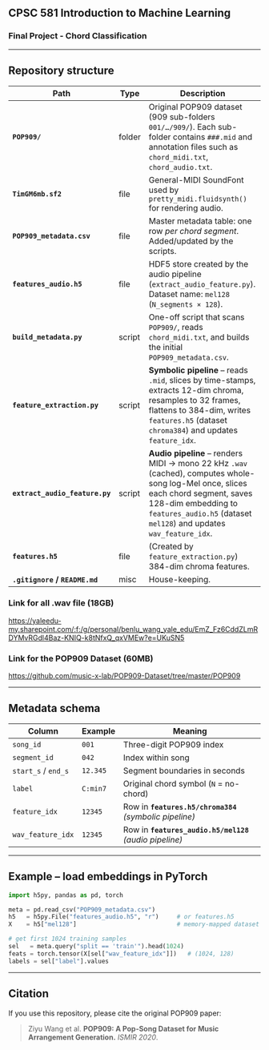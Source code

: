 


## CPSC 581 Introduction to Machine Learning 
### Final Project - Chord Classification

---
## Repository structure

| Path | Type | Description |
|------|------|-------------|
| **`POP909/`** | folder | Original POP909 dataset (909 sub-folders `001/…/909/`). Each sub-folder contains `###.mid` and annotation files such as `chord_midi.txt`, `chord_audio.txt`. |
| **`TimGM6mb.sf2`** | file | General-MIDI SoundFont used by `pretty_midi.fluidsynth()` for rendering audio. |
| **`POP909_metadata.csv`** | file | Master metadata table: one row *per chord segment*. Added/updated by the scripts. |
| **`features_audio.h5`** | file | HDF5 store created by the audio pipeline (`extract_audio_feature.py`). Dataset name: `mel128`  (`N_segments × 128`). |
| **`build_metadata.py`** | script | One-off script that scans `POP909/`, reads `chord_midi.txt`, and builds the initial `POP909_metadata.csv`. |
| **`feature_extraction.py`** | script | **Symbolic pipeline** – reads `.mid`, slices by time-stamps, extracts 12-dim chroma, resamples to 32 frames, flattens to 384-dim, writes `features.h5` (dataset `chroma384`) and updates `feature_idx`. |
| **`extract_audio_feature.py`** | script | **Audio pipeline** – renders MIDI → mono 22 kHz `.wav` (cached), computes whole-song log-Mel once, slices each chord segment, saves 128-dim embedding to `features_audio.h5` (dataset `mel128`) and updates `wav_feature_idx`. |
| **`features.h5`** | file | (Created by `feature_extraction.py`) 384-dim chroma features. |
| **`.gitignore` / `README.md`** | misc | House-keeping. |

### Link for all .wav file (18GB)
https://yaleedu-my.sharepoint.com/:f:/g/personal/benlu_wang_yale_edu/EmZ_Fz6CddZLmRDYMvRGdl4Baz-KNIQ-k8tNfxQ_qxVMEw?e=UKuSN5

### Link for the POP909 Dataset (60MB)
https://github.com/music-x-lab/POP909-Dataset/tree/master/POP909

---

## Metadata schema 

| Column | Example | Meaning |
|--------|---------|---------|
| `song_id` | `001` | Three-digit POP909 index |
| `segment_id` | `042` | Index within song |
| `start_s` / `end_s` | `12.345` | Segment boundaries in seconds |
| `label` | `C:min7` | Original chord symbol (`N` = no-chord) |
| `feature_idx` | `12345` | Row in **`features.h5/chroma384`** *(symbolic pipeline)* |
| `wav_feature_idx` | `12345` | Row in **`features_audio.h5/mel128`** *(audio pipeline)* |

---

## Example – load embeddings in PyTorch

```python
import h5py, pandas as pd, torch

meta = pd.read_csv("POP909_metadata.csv")
h5   = h5py.File("features_audio.h5", "r")     # or features.h5
X    = h5["mel128"]                            # memory-mapped dataset

# get first 1024 training samples
sel   = meta.query("split == 'train'").head(1024)
feats = torch.tensor(X[sel["wav_feature_idx"]])   # (1024, 128)
labels = sel["label"].values
```

---


## Citation

If you use this repository, please cite the original POP909 paper:

> Ziyu Wang et al. **POP909: A Pop-Song Dataset for Music Arrangement
> Generation.** *ISMIR 2020*.

